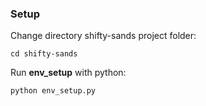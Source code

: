 ### Setup

Change directory shifty-sands project folder:

<code>cd shifty-sands</code>

Run **env_setup** with python:

<code>python env_setup.py</code>
